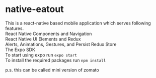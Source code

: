 # native-eatout
This is a react-native based mobile application which serves following features.\
React Native Components and Navigation\
React Native UI Elements and Redux\
Alerts, Animations, Gestures, and Persist Redux Store\
The Expo SDK\
To start using expo run
`expo start`\
To install the required packages run
`npm install`

p.s. this can be called mini version of zomato
